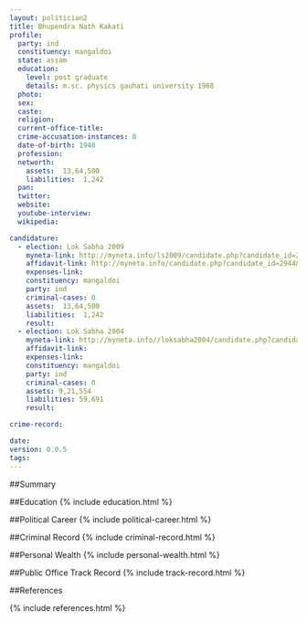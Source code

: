 ```yaml
---
layout: politician2
title: Bhupendra Nath Kakati
profile: 
  party: ind
  constituency: mangaldoi
  state: assam
  education: 
    level: post graduate
    details: m.sc. physics gauhati university 1968
  photo: 
  sex: 
  caste: 
  religion: 
  current-office-title: 
  crime-accusation-instances: 0
  date-of-birth: 1948
  profession: 
  networth: 
    assets:  13,64,500
    liabilities:  1,242
  pan: 
  twitter: 
  website: 
  youtube-interview: 
  wikipedia: 

candidature: 
  - election: Lok Sabha 2009
    myneta-link: http://myneta.info/ls2009/candidate.php?candidate_id=2944
    affidavit-link: http://myneta.info/candidate.php?candidate_id=2944&scan=original
    expenses-link: 
    constituency: mangaldoi 
    party: ind
    criminal-cases: 0
    assets:  13,64,500
    liabilities:  1,242
    result:  
  - election: Lok Sabha 2004
    myneta-link: http://myneta.info//loksabha2004/candidate.php?candidate_id=395
    affidavit-link: 
    expenses-link: 
    constituency: mangaldoi 
    party: ind
    criminal-cases: 0
    assets: 9,21,554
    liabilities: 59,691
    result:  

crime-record: 

date: 
version: 0.0.5
tags: 
---
```

##Summary


##Education
{% include education.html %}


##Political Career
{% include political-career.html %}


##Criminal Record
{% include criminal-record.html %}


##Personal Wealth
{% include personal-wealth.html %}


##Public Office Track Record
{% include track-record.html %}


##References


{% include references.html %}